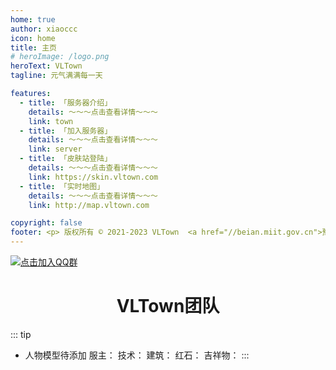 ```yaml
---
home: true
author: xiaoccc
icon: home
title: 主页
# heroImage: /logo.png
heroText: VLTown
tagline: 元气满满每一天

features:
  - title: 「服务器介绍」
    details: ～～～点击查看详情～～～
    link: town
  - title: 「加入服务器」
    details: ～～～点击查看详情～～～
    link: server
  - title: 「皮肤站登陆」
    details: ～～～点击查看详情～～～
    link: https://skin.vltown.com
  - title: 「实时地图」
    details: ～～～点击查看详情～～～
    link: http://map.vltown.com

copyright: false
footer: <p> 版权所有 © 2021-2023 VLTown  <a href="//beian.miit.gov.cn">豫ICP备2023014806号-1</a></p>
---
```

[![点击加入QQ群](https://img.shields.io/badge/QQ%20Group-658504806-12B7F5?logo=tencent-qq)](https://jq.qq.com/?_wv=1027&k=bgiT4nsX)



# <div align="center">VLTown团队</div>
::: tip
- 人物模型待添加
服主：
技术：
建筑：
红石：
吉祥物：
:::

